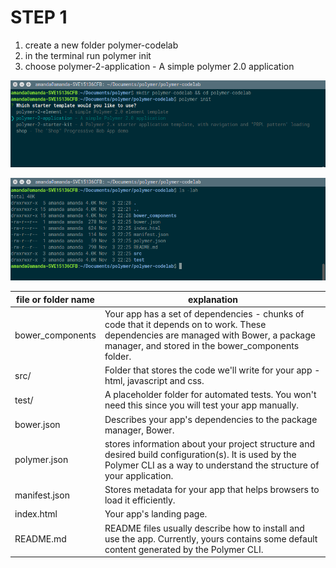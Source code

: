 # STEP 1

1. create a new folder polymer-codelab
2. in the terminal run polymer init
3. choose polymer-2-application - A simple polymer 2.0 application

![choose polymer-2-application pic ](https://github.com/amandaSalander/bookworm-training-polymer2.0/blob/master/images/step_1/3.png "choose polymer-2-application")



![folder structure pic ](https://github.com/amandaSalander/bookworm-training-polymer2.0/blob/master/images/step_1/folder_structure.png "choose polymer-2-application")


| file or folder name | explanation |
| ------------- | ------------- |
| bower_components  | Your app has a set of dependencies - chunks of code that it depends on to work. These dependencies are managed with Bower, a package manager, and stored in the bower_components folder.  |
| src/  | Folder that stores the code we'll write for your app - html, javascript and css. |
|test/|A placeholder folder for automated tests. You won't need this since you will test your app manually.|
|bower.json|Describes your app's dependencies to the package manager, Bower.|
|polymer.json|stores information about your project structure and desired build configuration(s). It is used by the Polymer CLI as a way to understand the structure of your application.|
|manifest.json|Stores metadata for your app that helps browsers to load it efficiently.|
|index.html|Your app's landing page.|
|README.md|README files usually describe how to install and use the app. Currently, yours contains some default content generated by the Polymer CLI.|